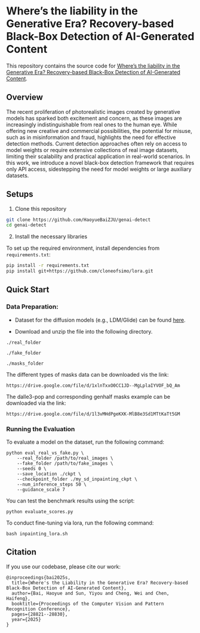 # Where’s the liability in the Generative Era? Recovery-based Black-Box Detection of AI-Generated Content

This repository contains the source code for [Where’s the liability in the Generative Era? Recovery-based Black-Box Detection of AI-Generated Content](https://arxiv.org/abs/xxx).

## Overview

The recent proliferation of photorealistic images created by generative models has sparked both excitement and concern, as these images are increasingly indistinguishable from real ones to the human eye. While offering new creative and commercial possibilities, the potential for misuse, such as in misinformation and fraud, highlights the need for effective detection methods. Current detection approaches often rely on access to model weights or require extensive collections of real image datasets, limiting their scalability and practical application in real-world scenarios. In this work, we introduce a novel black-box detection framework that requires only API access, sidestepping the need for model weights or large auxiliary datasets.

## Setups

1. Clone this repository 
```bash
git clone https://github.com/HaoyueBaiZJU/genai-detect
cd genai-detect
```

2. Install the necessary libraries

To set up the required environment, install dependencies from `requirements.txt`:

```bash
pip install -r requirements.txt
pip install git+https://github.com/cloneofsimo/lora.git
```

## Quick Start


### Data Preparation: 

- Dataset for the diffusion models (e.g., LDM/Glide) can be found [here](https://drive.google.com/file/d/1FXlGIRh_Ud3cScMgSVDbEWmPDmjcrm1t/view?usp=drive_link).

- Download and unzip the file into the following directory.

`./real_folder`

`./fake_folder`

`./masks_folder`


The different types of masks data can be downloaded vis the link:
```
https://drive.google.com/file/d/1xlnTxxO0CC1JD--MgLplaIYVOF_bQ_Am
```

The dalle3-pop and corresponding genhalf masks example can be downloaded via the link:
```
https://drive.google.com/file/d/1l3vMHdPgeKXK-MlB8e3Sd1MTtKaTt5GM
```



### Running the Evaluation

To evaluate a model on the dataset, run the following command:

```
python eval_real_vs_fake.py \
    --real_folder /path/to/real_images \
    --fake_folder /path/to/fake_images \
    --seeds 0 \
    --save_location ./ckpt \
    --checkpoint_folder ./my_sd_inpainting_ckpt \
    --num_inference_steps 50 \
    --guidance_scale 7
```

You can test the benchmark results using the script:

`python evaluate_scores.py`

To conduct fine-tuning via lora, run the following command:

`bash inpainting_lora.sh`


## Citation

If you use our codebase, please cite our work:
```
@inproceedings{bai2025s,
  title={Where's the Liability in the Generative Era? Recovery-based Black-Box Detection of AI-Generated Content},
  author={Bai, Haoyue and Sun, Yiyou and Cheng, Wei and Chen, Haifeng},
  booktitle={Proceedings of the Computer Vision and Pattern Recognition Conference},
  pages={28821--28830},
  year={2025}
}
```
